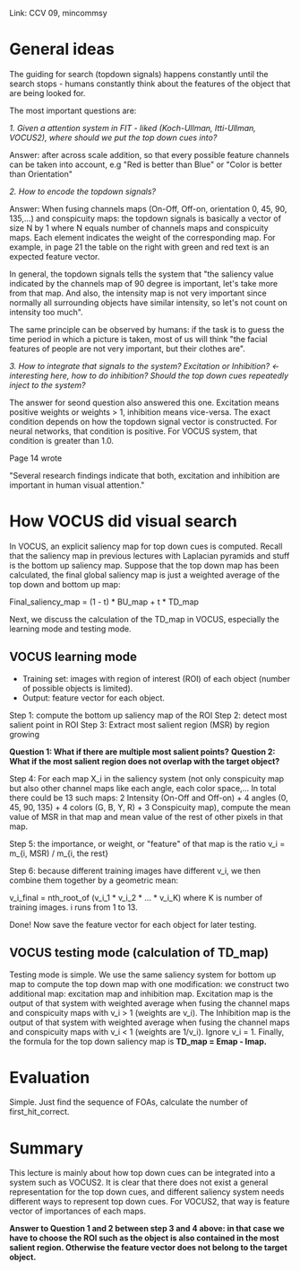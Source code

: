Link: CCV 09, mincommsy

# General ideas

The guiding for search (topdown signals) happens constantly until the search stops - humans constantly think about the features of the object that are being looked for.

The most important questions are:

*1. Given a attention system in FIT - liked (Koch-Ullman, Itti-Ullman, VOCUS2), where should we put the top down cues into?*

Answer: after across scale addition, so that every possible feature channels can be taken into account, e.g "Red is better than Blue" or "Color is better than Orientation"

*2. How to encode the topdown signals?*

Answer: When fusing channels maps (On-Off, Off-on, orientation 0, 45, 90, 135,...) and conspicuity maps: the topdown signals is basically a vector of size N by 1 where N equals number of channels maps and conspicuity maps. Each element indicates the weight of the corresponding map. For example, in page 21 the table on the right with green and red text is an expected feature vector. 

In general, the topdown signals tells the system that "the saliency value indicated by the channels map of 90 degree is important, let's take more from that map. And also, the intensity map is not very important since normally all surrounding objects have similar intensity, so let's not count on intensity too much".

The same principle can be observed by humans: if the task is to guess the time period in which a picture is taken, most of us will think "the facial features of people are not very important, but their clothes are".

*3. How to integrate that signals to the system? Excitation or Inhibition? <- interesting here, how to do inhibition? Should the top down cues repeatedly inject to the system?*

The answer for seond question also answered this one. Excitation means positive weights or weights > 1, inhibition means vice-versa. The exact condition depends on how the topdown signal vector is constructed. For neural networks, that condition is positive. For VOCUS system, that condition is greater than 1.0.

Page 14 wrote

"Several research findings indicate that both, excitation and inhibition are important in human visual attention."

# How VOCUS did visual search

In VOCUS, an explicit saliency map for top down cues is computed. Recall that the saliency map in previous lectures with Laplacian pyramids and stuff is the bottom up saliency map. Suppose that the top down map has been calculated, the final global saliency map is just a weighted average of the top down and bottom up map:

Final_saliency_map = (1 - t) * BU_map + t * TD_map

Next, we discuss the calculation of the TD_map in VOCUS, especially the learning mode and testing mode. 

## VOCUS learning mode

* Training set: images with region of interest (ROI) of each object (number of possible objects is limited).
* Output: feature vector for each object.

Step 1: compute the bottom up saliency map of the ROI
Step 2: detect most salient point in ROI
Step 3: Extract most salient region (MSR) by region growing

**Question 1: What if there are multiple most salient points?**
**Question 2: What if the most salient region does not overlap with the target object?**

Step 4: For each map X_i in the saliency system (not only conspicuity map but also other channel maps like each angle, each color space,... In total there could be 13 such maps: 2 Intensity (On-Off and Off-on) + 4 angles (0, 45, 90, 135) + 4 colors (G, B, Y, R) + 3 Conspicuity map), compute the mean value of MSR in that map and mean value of the rest of other pixels in that map.

Step 5: the importance, or weight, or "feature" of that map is the ratio v_i = m_{i, MSR) / m_{i, the rest}

Step 6: because different training images have different v_i, we then combine them together by a geometric mean:

v_i_final = nth_root_of (v_i_1 * v_i_2 * ... * v_i_K) where K is number of training images. i runs from 1 to 13.

Done! Now save the feature vector for each object for later testing.

## VOCUS testing mode (calculation of TD_map)

Testing mode is simple. We use the same saliency system for bottom up map to compute the top down map with one modification: we construct two additional map: excitation map and inhibition map. Excitation map is the output of that system with weighted average when fusing the channel maps and conspicuity maps with v_i > 1 (weights are v_i). The Inhibition map is the output of that system with weighted average when fusing the channel maps and conspicuity maps with v_i < 1 (weights are 1/v_i). Ignore v_i = 1. Finally, the formula for the top down saliency map is **TD_map = Emap - Imap.**

# Evaluation

Simple. Just find the sequence of FOAs, calculate the number of first_hit_correct.

# Summary

This lecture is mainly about how top down cues can be integrated into a system such as VOCUS2. It is clear that there does not exist a general representation for the top down cues, and different saliency system needs different ways to represent top down cues. For VOCUS2, that way is feature vector of importances of each maps. 

**Answer to Question 1 and 2 between step 3 and 4 above: in that case we have to choose the ROI such as the object is also contained in the most salient region. Otherwise the feature vector does not belong to the target object.**
